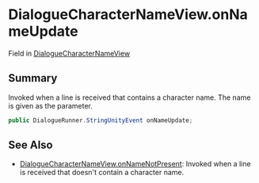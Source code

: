 # DialogueCharacterNameView.onNameUpdate

Field in [DialogueCharacterNameView](/api/csharp/yarn.unity.dialoguecharacternameview.md)

## Summary


Invoked when a line is received that contains a character name.
The name is given as the parameter.


```csharp
public DialogueRunner.StringUnityEvent onNameUpdate;
```

## See Also

* [DialogueCharacterNameView.onNameNotPresent](/api/csharp/yarn.unity.dialoguecharacternameview.onnamenotpresent.md): Invoked when a line is received that doesn't contain a character name.

